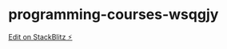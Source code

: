 # programming-courses-wsqgjy

[Edit on StackBlitz ⚡️](https://stackblitz.com/edit/programming-courses-wsqgjy)